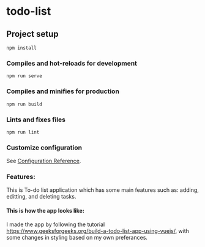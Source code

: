 # todo-list

## Project setup
```
npm install
```

### Compiles and hot-reloads for development
```
npm run serve
```

### Compiles and minifies for production
```
npm run build
```

### Lints and fixes files
```
npm run lint
```

### Customize configuration
See [Configuration Reference](https://cli.vuejs.org/config/).

### Features:
This is To-do list application which has some main features such as: adding, editting, and deleting tasks.
#### This is how the app looks like:


I made the app by following the tutorial https://www.geeksforgeeks.org/build-a-todo-list-app-using-vuejs/, with some changes in styling based on my own preferances.